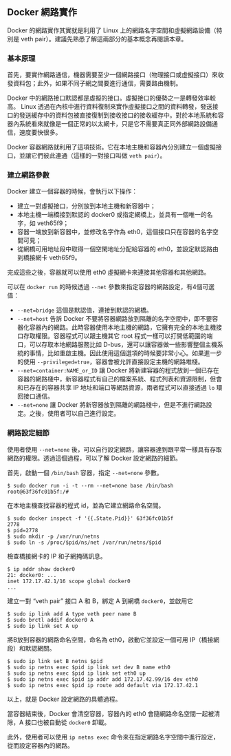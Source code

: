 ## Docker 網路實作

Docker 的網路實作其實就是利用了 Linux 上的網路名字空間和虛擬網路設備（特別是 veth pair）。建議先熟悉了解這兩部分的基本概念再閱讀本章。

### 基本原理
首先，要實作網路通信，機器需要至少一個網路接口（物理接口或虛擬接口）來收發資料包；此外，如果不同子網之間要進行通信，需要路由機制。

Docker 中的網路接口默認都是虛擬的接口。虛擬接口的優勢之一是轉發效率較高。
Linux 透過在內核中進行資料復制來實作虛擬接口之間的資料轉發，發送接口的發送緩存中的資料包被直接復制到接收接口的接收緩存中。對於本地系統和容器內系統看來就像是一個正常的以太網卡，只是它不需要真正同外部網路設備通信，速度要快很多。

Docker 容器網路就利用了這項技術。它在本地主機和容器內分別建立一個虛擬接口，並讓它們彼此連通（這樣的一對接口叫做 `veth pair`）。

### 建立網路參數
Docker 建立一個容器的時候，會執行以下操作：
* 建立一對虛擬接口，分別放到本地主機和新容器中；
* 本地主機一端橋接到默認的 docker0 或指定網橋上，並具有一個唯一的名字，如 veth65f9；
* 容器一端放到新容器中，並修改名字作為 eth0，這個接口只在容器的名字空間可見；
* 從網橋可用地址段中取得一個空閑地址分配給容器的 eth0，並設定默認路由到橋接網卡 veth65f9。

完成這些之後，容器就可以使用 eth0 虛擬網卡來連接其他容器和其他網路。

可以在 `docker run` 的時候透過 `--net` 參數來指定容器的網路設定，有4個可選值：
* `--net=bridge` 這個是默認值，連接到默認的網橋。
* `--net=host` 告訴 Docker 不要將容器網路放到隔離的名字空間中，即不要容器化容器內的網路。此時容器使用本地主機的網路，它擁有完全的本地主機接口存取權限。容器程式可以跟主機其它 root 程式一樣可以打開低範圍的端口，可以存取本地網路服務比如 D-bus，還可以讓容器做一些影響整個主機系統的事情，比如重啟主機。因此使用這個選項的時候要非常小心。如果進一步的使用 `--privileged=true`，容器會被允許直接設定主機的網路堆棧。
* `--net=container:NAME_or_ID` 讓 Docker 將新建容器的程式放到一個已存在容器的網路棧中，新容器程式有自己的檔案系統、程式列表和資源限制，但會和已存在的容器共享 IP 地址和端口等網路資源，兩者程式可以直接透過 `lo` 環回接口通信。
* `--net=none` 讓 Docker 將新容器放到隔離的網路棧中，但是不進行網路設定。之後，使用者可以自己進行設定。

### 網路設定細節
使用者使用 `--net=none` 後，可以自行設定網路，讓容器達到跟平常一樣具有存取網路的權限。透過這個過程，可以了解 Docker 設定網路的細節。

首先，啟動一個 `/bin/bash` 容器，指定 `--net=none` 參數。
```
$ sudo docker run -i -t --rm --net=none base /bin/bash
root@63f36fc01b5f:/#
```
在本地主機查找容器的程式 id，並為它建立網路命名空間。
```
$ sudo docker inspect -f '{{.State.Pid}}' 63f36fc01b5f
2778
$ pid=2778
$ sudo mkdir -p /var/run/netns
$ sudo ln -s /proc/$pid/ns/net /var/run/netns/$pid
```
檢查橋接網卡的 IP 和子網掩碼訊息。
```
$ ip addr show docker0
21: docker0: ...
inet 172.17.42.1/16 scope global docker0
...
```
建立一對 “veth pair” 接口 A 和 B，綁定 A 到網橋 `docker0`，並啟用它
```
$ sudo ip link add A type veth peer name B
$ sudo brctl addif docker0 A
$ sudo ip link set A up
```
將B放到容器的網路命名空間，命名為 eth0，啟動它並設定一個可用 IP（橋接網段）和默認網關。
```
$ sudo ip link set B netns $pid
$ sudo ip netns exec $pid ip link set dev B name eth0
$ sudo ip netns exec $pid ip link set eth0 up
$ sudo ip netns exec $pid ip addr add 172.17.42.99/16 dev eth0
$ sudo ip netns exec $pid ip route add default via 172.17.42.1
```
以上，就是 Docker 設定網路的具體過程。

當容器結束後，Docker 會清空容器，容器內的 eth0 會隨網路命名空間一起被清除，A 接口也被自動從 `docker0` 卸載。

此外，使用者可以使用 `ip netns exec` 命令來在指定網路名字空間中進行設定，從而設定容器內的網路。
